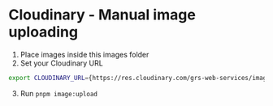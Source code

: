 # Cloudinary - Manual image uploading

1. Place images inside this images folder
2. Set your Cloudinary URL

```bash
export CLOUDINARY_URL={https://res.cloudinary.com/grs-web-services/image/upload/images}
```

3. Run `pnpm image:upload`
